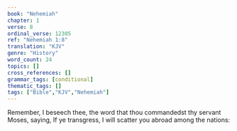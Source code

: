 ```yaml
---
book: "Nehemiah"
chapter: 1
verse: 8
ordinal_verse: 12305
ref: "Nehemiah 1:8"
translation: "KJV"
genre: "History"
word_count: 24
topics: []
cross_references: []
grammar_tags: [conditional]
thematic_tags: []
tags: ["Bible","KJV","Nehemiah"]
---
```

Remember, I beseech thee, the word that thou commandedst thy servant Moses, saying, If ye transgress, I will scatter you abroad among the nations:
